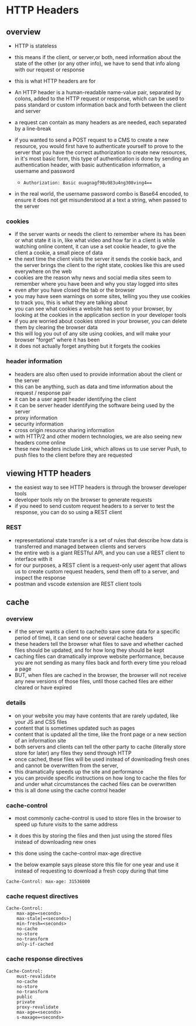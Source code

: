 # HTTP Headers

## overview

- HTTP is stateless
- this means if the client, or server,or both, need information about the state of the other (or any other info), we have to send that info along with our request or response 
- this is what HTTP headers are for 
- An HTTP header is a human-readable name-value pair, separated by colons, added to the HTTP request or response, which can be used to pass standard or custom information back and forth between the client and server
- a request can contain as many headers as are needed, each separated by a line-break
- if you wanted to send a POST request to a CMS to create a new resource, you would first have to authenticate yourself to prove to the server that you have the correct authorization to create new resources, in it's most basic form, this type of authentication is done by sending an authentication header, with basic authentication information, a username and password

    - `Authorization: Basic ouagnagf98u983u4ng308ving4==`

- in the real world, the username password combo is Base64 encoded, to ensure it does not get misunderstood at a text a string, when passed to the server


### cookies

- if the server wants or needs the client to remember where its has been or what state it is in, like what video and how far in a client is while watching online content, it can use a set cookie header, to give the client a cookie, a small piece of data
- the next time the client visits the server it sends the cookie back, and the server brings the client to the right state, cookies like this are used everywhere on the web
- cookies are the reason why news and social media sites seem to remember where you have been and why you stay logged into sites 
- even after you have closed the tab or the browser 
- you may have seen warnings on some sites, telling you they use cookies to track you, this is what they are talking about
- you can see what cookies a website has sent to your browser, by looking at the cookies in the application section in your developer tools 
- if you are worried about cookies stored in your browser, you can delete them by clearing the browser data
- this will log you out of any site using cookies, and will make your browser "forget" where it has been 
- it does not actually forget anything but it forgets the cookies

### header information
- headers are also often used to provide information about the client or the server 
- this can be anything, such as data and time information about the request / response pair 
- it can be a user agent header identifying the client 
- it can be server header identifying the software being used by the server
- proxy information 
- security information 
- cross origin resource sharing information
- with HTTP/2 and other modern technologies, we are also seeing new headers come online 
- these new headers include Link, which allows us to use server Push, to push files to the client before they are requested

## viewing HTTP headers 

- the easiest way to see HTTP headers is through the browser developer tools
- developer tools rely on the browser to generate requests
- if you need to send custom request headers to a server to test the response, you can do so using a REST client

### REST

- representational state transfer is a set of rules that describe how data is transferred and managed between clients and servers
- the entire web is a giant RESTful API, and you can use a REST client to interface with it 
- for our purposes, a REST client is a request-only user agent that allows us to create custom request headers, send them off to a server, and inspect the response 
- postman and vscode extension are REST client tools


## cache

### overview

- if the server wants a client to cache(to save some data for a specific period of time), it can send one or several cache headers
- these headers tell the browser what files to save and whether cached files should be updated, and for how long they should be kept
- caching files can dramatically improve website performance, because you are not sending as many files back and forth every time you reload a page 
- BUT, when files are cached in the browser, the browser will not receive any new versions of those files, until those cached files are either cleared or have expired


### details

- on your website you may have contents that are rarely updated, like your JS and CSS files
- content that is sometimes updated such as pages
- content that is updated all the time, like the front page or a new section of an information site 
- both servers and clients can tell the other party to cache (literally store store for later) any files they send through HTTP
- once cached, these files will be used instead of downloading fresh ones and cannot be overwritten from the server, 
- this dramatically speeds up the site and performance
- you can provide specific instructions on how long to cache the files for and under what circumstances the cached files can be overwritten 
- this is all done using the cache control header 

### cache-control 

- most commonly cache-control is used to store files in the browser to speed up future visits to the same address 
- it does this by storing the files and then just using the stored files instead of downloading new ones
- this done using the cache-control max-age directive

- the below example says please store this file for one year and use it instead of requesting to download a fresh copy during that time 


```shell
Cache-Control: max-age: 31536000
```

### cache request directives 

```shell
Cache-Control:
    max-age=<seconds>
    max-stale[=<seconds>]
    min-fresh=<seconds>
    no-cache
    no-store
    no-transform
    only-if-cached
```

### cache response directives

```shell
Cache-Control:
    must-revalidate    
    no-cache
    no-store
    no-transform
    public
    private
    proxy-revalidate
    max-age=<seconds>
    s-maxage=<seconds>
```


